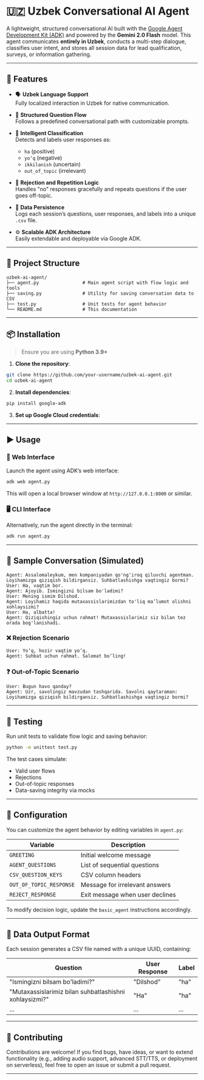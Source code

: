 # 🇺🇿 Uzbek Conversational AI Agent

A lightweight, structured conversational AI built with the [Google Agent Development Kit (ADK)](https://github.com/google/agent-development-kit) and powered by the **Gemini 2.0 Flash** model. This agent communicates **entirely in Uzbek**, conducts a multi-step dialogue, classifies user intent, and stores all session data for lead qualification, surveys, or information gathering.

---

## 🚀 Features

- 🗣️ **Uzbek Language Support**  
  Fully localized interaction in Uzbek for native communication.

- 🔁 **Structured Question Flow**  
  Follows a predefined conversational path with customizable prompts.

- 🤖 **Intelligent Classification**  
  Detects and labels user responses as:
  - `ha` (positive)
  - `yo‘q` (negative)
  - `ikkilanish` (uncertain)
  - `out_of_topic` (irrelevant)

- 🧠 **Rejection and Repetition Logic**  
  Handles "no" responses gracefully and repeats questions if the user goes off-topic.

- 💾 **Data Persistence**  
  Logs each session’s questions, user responses, and labels into a unique `.csv` file.

- ⚙️ **Scalable ADK Architecture**  
  Easily extendable and deployable via Google ADK.

---

## 🧱 Project Structure

```
uzbek-ai-agent/
├── agent.py                # Main agent script with flow logic and tools
├── saving.py               # Utility for saving conversation data to CSV
├── test.py                 # Unit tests for agent behavior
└── README.md               # This documentation
```

---

## 📦 Installation

> Ensure you are using **Python 3.9+**

1. **Clone the repository**:
```bash
git clone https://github.com/your-username/uzbek-ai-agent.git
cd uzbek-ai-agent
```

2. **Install dependencies**:
```bash
pip install google-adk
```

3. **Set up Google Cloud credentials**:

---

## ▶️ Usage

### 🔗 Web Interface
Launch the agent using ADK’s web interface:
```bash
adk web agent.py
```
This will open a local browser window at `http://127.0.0.1:8000` or similar.

### 🖥️ CLI Interface
Alternatively, run the agent directly in the terminal:
```bash
adk run agent.py
```

---

## 💬 Sample Conversation (Simulated)

```text
Agent: Assalomaleykum, men kompaniyadan qo'ng'iroq qiluvchi agentman. Loyihamizga qiziqish bildirgansiz. Suhbatlashishga vaqtingiz bormi?
User: Ha, vaqtim bor.
Agent: Ajoyib. Ismingizni bilsam bo'ladimi?
User: Mening ismim Dilshod.
Agent: Loyihamiz haqida mutaxassislarimizdan to'liq ma’lumot olishni xohlaysizmi?
User: Ha, albatta!
Agent: Qiziqishingiz uchun rahmat! Mutaxassislarimiz siz bilan tez orada bog'lanishadi.
```

### ❌ Rejection Scenario
```text
User: Yo‘q, hozir vaqtim yo‘q.
Agent: Suhbat uchun rahmat. Salomat bo‘ling!
```

### ❓ Out-of-Topic Scenario
```text
User: Bugun havo qanday?
Agent: Uzr, savolingiz mavzudan tashqarida. Savolni qaytaraman: Loyihamizga qiziqish bildirgansiz. Suhbatlashishga vaqtingiz bormi?
```

---

## 🧪 Testing

Run unit tests to validate flow logic and saving behavior:

```bash
python -m unittest test.py
```

The test cases simulate:
- Valid user flows
- Rejections
- Out-of-topic responses
- Data-saving integrity via mocks

---

## 🔧 Configuration

You can customize the agent behavior by editing variables in `agent.py`:

| Variable | Description |
|----------|-------------|
| `GREETING` | Initial welcome message |
| `AGENT_QUESTIONS` | List of sequential questions |
| `CSV_QUESTION_KEYS` | CSV column headers |
| `OUT_OF_TOPIC_RESPONSE` | Message for irrelevant answers |
| `REJECT_RESPONSE` | Exit message when user declines |

To modify decision logic, update the `basic_agent` instructions accordingly.

---

## 📁 Data Output Format

Each session generates a CSV file named with a unique UUID, containing:

| Question | User Response | Label |
|----------|----------------|-------|
| "Ismingizni bilsam bo'ladimi?" | "Dilshod" | "ha" |
| "Mutaxassislarimiz bilan suhbatlashishni xohlaysizmi?" | "Ha" | "ha" |
| ... | ... | ... |

---

## 🤝 Contributing

Contributions are welcome! If you find bugs, have ideas, or want to extend functionality (e.g., adding audio support, advanced STT/TTS, or deployment on serverless), feel free to open an issue or submit a pull request.

---

